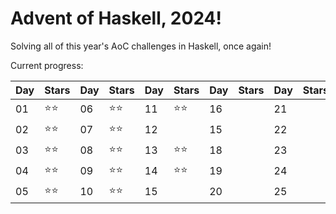 # Advent of Haskell, 2024!

Solving all of this year's AoC challenges in Haskell, once again!

Current progress:

|Day|Stars|Day|Stars|Day|Stars|Day|Stars|Day|Stars|
|---|---|---|---|---|---|---|---|---|---|
|01|⭐️⭐️|06|⭐️⭐️|11|⭐️⭐️|16||21||
|02|⭐️⭐️|07|⭐️⭐️|12||15||22||
|03|⭐️⭐️|08|⭐️⭐️|13|⭐️⭐️|18||23||
|04|⭐️⭐️|09|⭐️⭐️|14|⭐️⭐️|19||24||
|05|⭐️⭐️|10|⭐️⭐️|15||20||25||

